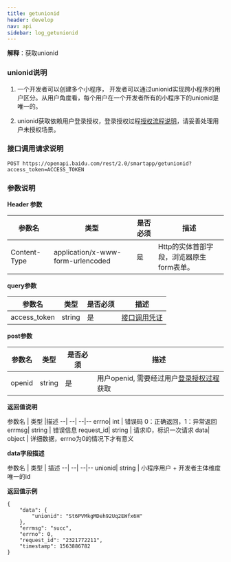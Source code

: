 ```yaml
---
title: getunionid
header: develop
nav: api
sidebar: log_getunionid
---
```


 
**解释**：获取unionid

### unionid说明
1. 一个开发者可以创建多个小程序， 开发者可以通过unionid实现跨小程序的用户区分。从用户角度看，每个用户在一个开发者所有的小程序下的unionid是唯一的。

2. unionid获取依赖用户登录授权，登录授权过程[授权流程说明](https://smartprogram.baidu.com/docs/develop/api/open_log/)，请妥善处理用户未授权场景。

### 接口调用请求说明
```
POST https://openapi.baidu.com/rest/2.0/smartapp/getunionid?access_token=ACCESS_TOKEN
```
### 参数说明

**Header 参数**

参数名 | 类型 | 是否必须 | 描述 
--| --| --|--
Content-Type| application/x-www-form-urlencoded | 是 | Http的实体首部字段，浏览器原生form表单。|

**query参数**

参数名 | 类型 | 是否必须 | 描述 
--| --| --|--
access_token| string | 是 | [接口调用凭证](https://smartprogram.baidu.com/docs/develop/serverapi/power_exp/)


**post参数**

参数名 | 类型 | 是否必须 | 描述 
--| --| --|--
openid| string | 是 | 用户openid, 需要经过用户[登录授权过程](https://smartprogram.baidu.com/docs/develop/api/open_log/)获取


**返回值说明**

参数名 | 类型 |描述 
--| --| --|--
errno| int | 错误码 0：正确返回，1：异常返回
errmsg| string | 错误信息
request_id| string | 请求ID，标识一次请求
data| object | 详细数据，errno为0的情况下才有意义


**data字段描述**

参数名 | 类型 | 描述 
--| --| --|--
unionid| string | 小程序用户 + 开发者主体维度 唯一的id


**返回值示例**
```
{ 
    "data": {
        "unionid": "St6PVMkgMDeh92Uq2EWfx6H"
    },
    "errmsg": "succ",
    "errno": 0,
    "request_id": "2321772211",
    "timestamp": 1563886782
}
```



